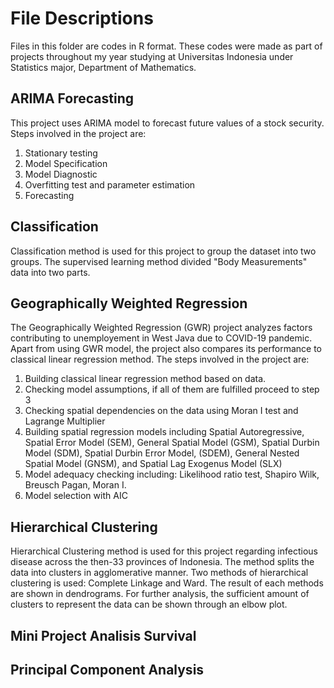 # File Descriptions
Files in this folder are codes in R format. These codes were made as part of projects throughout my year studying at Universitas Indonesia under Statistics major, Department of Mathematics.  
## ARIMA Forecasting
This project uses ARIMA model to forecast future values of a stock security. Steps involved in the project are:
1. Stationary testing
2. Model Specification
3. Model Diagnostic
4. Overfitting test and parameter estimation
5. Forecasting

## Classification
Classification method is used for this project to group the dataset into two groups. The supervised learning method divided "Body Measurements" data into two parts. 

## Geographically Weighted Regression 
The Geographically Weighted Regression (GWR) project analyzes factors contributing to unemployement in West Java due to COVID-19 pandemic. Apart from using GWR model, the project also compares its performance to classical linear regression method. The steps involved in the project are:
1. Building classical linear regression method based on data.
2. Checking model assumptions, if all of them are fulfilled proceed to step 3
3. Checking spatial dependencies on the data using Moran I test and Lagrange Multiplier
4. Building spatial regression models including Spatial Autoregressive, Spatial Error Model (SEM), General Spatial Model (GSM), Spatial Durbin Model (SDM), Spatial Durbin Error Model, (SDEM), General Nested Spatial Model (GNSM), and Spatial Lag Exogenus Model (SLX)
5. Model adequacy checking including: Likelihood ratio test, Shapiro Wilk, Breusch Pagan, Moran I.
6. Model selection with AIC
   
## Hierarchical Clustering
Hierarchical Clustering method is used for this project regarding infectious disease across the then-33 provinces of Indonesia. The method splits the data into clusters in agglomerative manner. Two methods of hierarchical clustering is used: Complete Linkage and Ward. The result of each methods are shown in dendrograms. For further analysis, the sufficient amount of clusters to represent the data can be shown through an elbow plot.

## Mini Project Analisis Survival


## Principal Component Analysis

